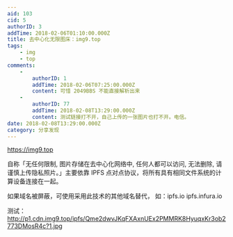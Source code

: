 ```yaml
---
aid: 103
cid: 5
authorID: 3
addTime: 2018-02-06T01:10:00.000Z
title: 去中心化无限图床：img9.top
tags:
    - img
    - top
comments:
    -
        authorID: 1
        addTime: 2018-02-06T07:25:00.000Z
        content: 可惜 2049BBS 不能直接解析出来
    -
        authorID: 77
        addTime: 2018-02-08T13:29:00.000Z
        content: 测试链接打不开，自己上传的一张图片也打不开。电信。
date: 2018-02-08T13:29:00.000Z
category: 分享发现
---
```


https://img9.top

自称「无任何限制, 图片存储在去中心化网络中, 任何人都可以访问, 无法删除, 请谨慎上传隐私照片。」主要依靠 IPFS 点对点协议，将所有具有相同文件系统的计算设备连接在一起。

如果域名被屏蔽，可使用采用此技术的其他域名替代， 如：ipfs.io ipfs.infura.io

测试：http://p1.cdn.img9.top/ipfs/Qme2dwvJKqFXAxnUEx2PMMRK8HyuqxKr3ob2773DMosR4c?1.jpg
